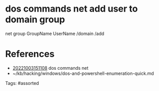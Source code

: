 # dos commands net add user to domain group
net group GroupName UserName /domain /add

# References
- [20221003151108](/zet/20221003151108/) dos commands net
- ~/kb/hacking/windows/dos-and-powershell-enumeration-quick.md

Tags:
    #assorted


